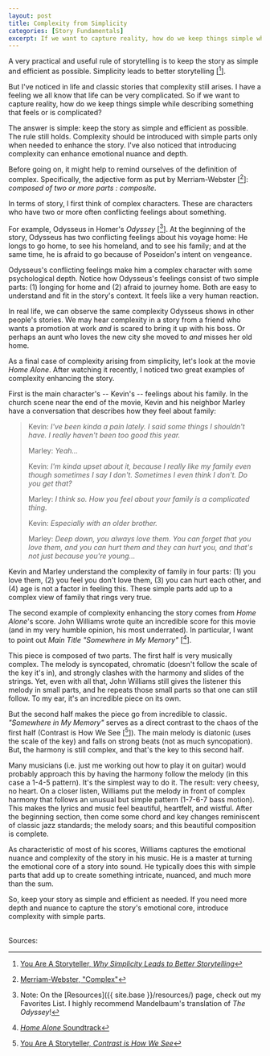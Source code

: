 ```yaml
---
layout: post
title: Complexity from Simplicity
categories: [Story Fundamentals]
excerpt: If we want to capture reality, how do we keep things simple while describing something that feels or is complicated?
---
```

A very practical and useful rule of storytelling is to keep the story as simple and efficient as possible. Simplicity leads to better storytelling [[^YAAS-simple]]. 

But I've noticed in life and classic stories that complexity still arises. I have a feeling we all know that life can be very complicated. So if we want to capture reality, how do we keep things simple while describing something that feels or is complicated?

The answer is simple: keep the story as simple and efficient as possible. The rule still holds. Complexity should be introduced with simple parts only when needed to enhance the story. I've also noticed that introducing complexity can enhance emotional nuance and depth.

Before going on, it might help to remind ourselves of the definition of complex. Specifically, the adjective form as put by Merriam-Webster [[^MW-complex]]: *composed of two or more parts : composite*.

In terms of story, I first think of complex characters. These are characters who have two or more often conflicting feelings about something.

For example, Odysseus in Homer's *Odyssey* [[^odyssey]]. At the beginning of the story, Odysseus has two conflicting feelings about his voyage home: He longs to go home, to see his homeland, and to see his family; and at the same time, he is afraid to go because of Poseidon's intent on vengeance. 

Odysseus's conflicting feelings make him a complex character with some psychological depth. Notice how Odysseus's feelings consist of two simple parts: (1) longing for home and (2) afraid to journey home. Both are easy to understand and fit in the story's context. It feels like a very human reaction.

In real life, we can observe the same complexity Odysseus shows in other people's stories. We may hear complexity in a story from a friend who wants a promotion at work *and* is scared to bring it up with his boss. Or perhaps an aunt who loves the new city she moved to *and* misses her old home. 

As a final case of complexity arising from simplicity, let's look at the movie *Home Alone*. After watching it recently, I noticed two great examples of complexity enhancing the story. 

First is the main character's -- Kevin's -- feelings about his family. In the church scene near the end of the movie, Kevin and his neighbor Marley have a conversation that describes how they feel about family:

> Kevin: *I've been kinda a pain lately. I said some things I shouldn't have. I really haven't been too good this year.*
>
> Marley: *Yeah...*
>
> Kevin:  *I'm kinda upset about it, because I really like my family even though sometimes I say I don't. Sometimes I even think I don't. Do you get that?*
>
> Marley: *I think so. How you feel about your family is a complicated thing.*
>
> Kevin: *Especially with an older brother.*
>
> Marley: *Deep down, you always love them. You can forget that you love them, and you can hurt them and they can hurt you, and that's not just because you're young...*

Kevin and Marley understand the complexity of family in four parts: (1) you love them, (2) you feel you don't love them, (3) you can hurt each other, and (4) age is not a factor in feeling this. These simple parts add up to a complex view of family that rings very true.

The second example of complexity enhancing the story comes from *Home Alone*'s score. John Williams wrote quite an incredible score for this movie (and in my very humble opinion, his most underrated). In particular, I want to point out *Main Title "Somewhere in My Memory"* [[^HA-soundtrack]].

This piece is composed of two parts. The first half is very musically complex. The melody is syncopated, chromatic (doesn't follow the scale of the key it's in), and strongly clashes with the harmony and slides of the strings. Yet, even with all that, John Williams still gives the listener this melody in small parts, and he repeats those small parts so that one can still follow. To my ear, it's an incredible piece on its own.  

But the second half makes the piece go from incredible to classic. *"Somewhere in My Memory"* serves as a direct contrast to the chaos of the first half (Contrast is How We See [[^YAAS-contrast]]). The main melody is diatonic (uses the scale of the key) and falls on strong beats (not as much syncopation). But, the harmony is still complex, and that's the key to this second half.

Many musicians (i.e. just me working out how to play it on guitar) would probably approach this by having the harmony follow the melody (in this case a 1-4-5 pattern). It's the simplest way to do it. The result: very cheesy, no heart. On a closer listen, Williams put the melody in front of complex harmony that follows an unusual but simple pattern (1-7-6-7 bass motion). This makes the lyrics and music feel beautiful, heartfelt, and wistful. After the beginning section, then come some chord and key changes reminiscent of classic jazz standards; the melody soars; and this beautiful composition is complete. 

As characteristic of most of his scores, Williams captures the emotional nuance and complexity of the story in his music. He is a master at turning the emotional core of a story into sound. He typically does this with simple parts that add up to create something intricate, nuanced, and much more than the sum.

So, keep your story as simple and efficient as needed. If you need more depth and nuance to capture the story's emotional core, introduce complexity with simple parts. 

<br>
Sources:

[^YAAS-simple]: [You Are A Storyteller, *Why Simplicity Leads to Better Storytelling*](https://www.youtube.com/watch?v=EztEFLxV6zg) 
[^MW-complex]: [Merriam-Webster, "Complex"](https://www.merriam-webster.com/dictionary/complex)
[^odyssey]: Note: On the [Resources]({{ site.base }}/resources/) page, check out my Favorites List. I highly recommend Mandelbaum's translation of *The Odyssey*! 
[^HA-soundtrack]: [*Home Alone* Soundtrack](https://songwhip.com/john-williams/home-alone-original-motion-picture-soundtrack)
[^YAAS-contrast]: [You Are A Storyteller, *Contrast is How We See*](https://www.youtube.com/watch?v=c9khlnQYak8)

